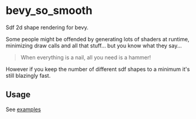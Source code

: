 # bevy_so_smooth

Sdf 2d shape rendering for bevy.

Some people might be offended by generating lots of shaders at runtime, minimizing draw calls and all that stuff... but you know what they say...

> When everything is a nail, all you need is a hammer!

However if you keep the number of different sdf shapes to a minimum it's still blazingly fast.

## Usage

See [examples](examples)
